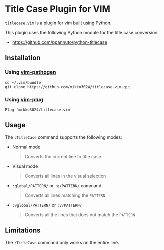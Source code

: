 # Title Case Plugin for VIM

`titlecase.vim` is a plugin for vim built using Python.

This plugin uses the following Python module for the title case conversion:
- https://github.com/ppannuto/python-titlecase


## Installation

### Using [vim-pathogen](https://github.com/tpope/vim-pathogen)

```
cd ~/.vim/bundle
git clone https://github.com/mikko3024/titlecase.vim.git
```

### Using [vim-plug](https://github.com/junegunn/vim-plug)

```
Plug 'mikko3024/titlecase.vim'
```


## Usage

The `:TitleCase` command supports the following modes:
  - Normal mode
    > Converts the current line to title case

  - Visual mode
    > Converts all lines in the visual selection

  - `:global/PATTERN/` or `:g/PATTERN/` command
    > Converts all lines matching the `PATTERN`

  - `:vglobal/PATTERN/` or `:v/PATTERN/`
    > Converts all the lines that does not match the `PATTERN`



## Limitations

The `:TitleCase` command only works on the entire line.
